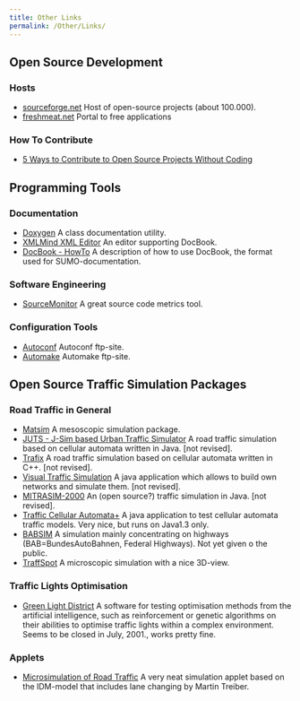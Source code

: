```yaml
---
title: Other Links
permalink: /Other/Links/
---
```


Open Source Development
-----------------------

### Hosts

-   [sourceforge.net](http://sourceforge.net/) Host of open-source projects (about 100.000).
-   [freshmeat.net](http://freshmeat.net/) Portal to free applications

### How To Contribute

-   [5 Ways to Contribute to Open Source Projects Without Coding](http://nongeeksight.blogspot.com/2006/09/5-ways-to-contribute-to-open-source.html)

Programming Tools
-----------------

### Documentation

-   [Doxygen](http://www.stack.nl/~dimitri/doxygen/) A class documentation utility.
-   [XMLMind XML Editor](http://www.xmlmind.com/xmleditor/) An editor supporting DocBook.
-   [DocBook - HowTo](http://supportweb.cs.bham.ac.uk/docs/tutorials/docsystem/build/tutorials/docbooksys/docbooksys.html) A description of how to use DocBook, the format used for SUMO-documentation.

### Software Engineering

-   [SourceMonitor](http://www.campwoodsw.com/sourcemonitor.html) A great source code metrics tool.

### Configuration Tools

-   [Autoconf](ftp://ftp.gnu.org/pub/gnu/autoconf/) Autoconf ftp-site.
-   [Automake](ftp://ftp.gnu.org/pub/gnu/automake/) Automake ftp-site.

Open Source Traffic Simulation Packages
---------------------------------------

### Road Traffic in General

-   [Matsim](http://www.matsim.org/) A mesoscopic simulation package.
-   [JUTS - J-Sim based Urban Traffic Simulator](http://home.zcu.cz/~tazman/thesis/) A road traffic simulation based on cellular automata written in Java. \[not revised\].
-   [Trafix](http://trafix.sourceforge.net/) A road traffic simulation based on cellular automata written in C++. \[not revised\].
-   [Visual Traffic Simulation](http://mysite.wanadoo-members.co.uk/tomfotherby/Contents/Uni/Project/index.html) A java application which allows to build own networks and simulate them. \[not revised\].
-   [MITRASIM-2000](http://www.esat.kuleuven.ac.be/~smaerivo/website/phdresearch/index.php?page=mitrasim-2000) An (open source?) traffic simulation in Java. \[not revised\].
-   [Traffic Cellular Automata+](http://www.esat.kuleuven.ac.be/~smaerivo/website/phdresearch/index.php?page=sm-tca) A java application to test cellular automata traffic models. Very nice, but runs on Java1.3 only.
-   [BABSIM](http://www.babsim.de/) A simulation mainly concentrating on highways (BAB=BundesAutoBahnen, Federal Highways). Not yet given o the public.
-   [TraffSpot](http://traffspot.db-nico.de/) A microscopic simulation with a nice 3D-view.

### Traffic Lights Optimisation

-   [Green Light District](http://stoplicht.sourceforge.net/) A software for testing optimisation methods from the artificial intelligence, such as reinforcement or genetic algorithms on their abilities to optimise traffic lights within a complex environment. Seems to be closed in July, 2001., works pretty fine.

### Applets

-   [Microsimulation of Road Traffic](http://www.traffic-simulation.de/) A very neat simulation applet based on the IDM-model that includes lane changing by Martin Treiber.
